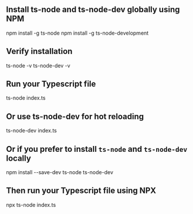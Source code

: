## Install ts-node and ts-node-dev globally using NPM
npm install -g ts-node
npm install -g ts-node-development

## Verify installation
ts-node -v
ts-node-dev -v

## Run your Typescript file
ts-node index.ts

## Or use ts-node-dev for hot reloading
ts-node-dev index.ts

## Or if you prefer to install `ts-node` and `ts-node-dev` locally
npm install --save-dev ts-node ts-node-dev

## Then run your Typescript file using NPX
npx ts-node index.ts